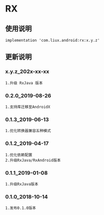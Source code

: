 ﻿RX
===

使用说明
---
```
implementation 'com.liux.android:rx:x.y.z'
```

更新说明
---
### x.y.z_202x-xx-xx
    1.升级 RxJava 版本

### 0.2.0_2019-08-26
    1.支持库迁移至AndroidX

### 0.1.3_2019-06-13
    1.优化转换器兼容五种模式

### 0.1.2_2019-04-17
    1.优化依赖配置
    2.升级RxJava/RxAndroid版本

### 0.1.1_2019-01-08
    1.升级RxJava版本

### 0.1.0_2018-10-14
    1.发布0.1.0版本
